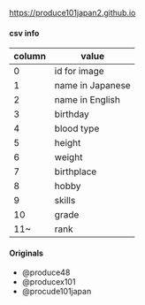 https://produce101japan2.github.io

#### csv info

| column | value |
|--|--|
| 0 | id for image |
| 1 | name in Japanese |
| 2 | name in English |
| 3 | birthday |
| 4 | blood type |
| 5 | height |
| 6 | weight |
| 7 | birthplace |
| 8 | hobby |
| 9 | skills |
| 10 | grade |
| 11~ | rank |

#### Originals

* @produce48
* @producex101
* @procude101japan
